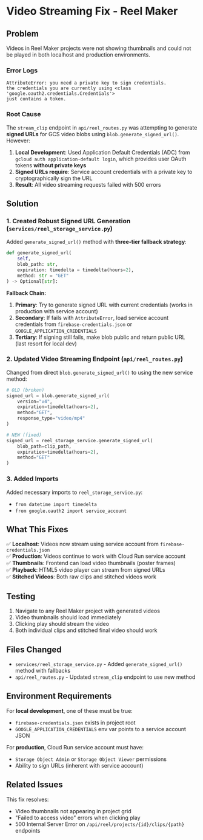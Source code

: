 # Video Streaming Fix - Reel Maker

## Problem

Videos in Reel Maker projects were not showing thumbnails and could not be played in both localhost and production environments.

### Error Logs
```
AttributeError: you need a private key to sign credentials.
the credentials you are currently using <class 'google.oauth2.credentials.Credentials'> 
just contains a token.
```

### Root Cause

The `stream_clip` endpoint in `api/reel_routes.py` was attempting to generate **signed URLs** for GCS video blobs using `blob.generate_signed_url()`. However:

1. **Local Development**: Used Application Default Credentials (ADC) from `gcloud auth application-default login`, which provides user OAuth tokens **without private keys**
2. **Signed URLs require**: Service account credentials with a private key to cryptographically sign the URL
3. **Result**: All video streaming requests failed with 500 errors

## Solution

### 1. Created Robust Signed URL Generation (`services/reel_storage_service.py`)

Added `generate_signed_url()` method with **three-tier fallback strategy**:

```python
def generate_signed_url(
    self, 
    blob_path: str, 
    expiration: timedelta = timedelta(hours=2),
    method: str = "GET"
) -> Optional[str]:
```

**Fallback Chain:**

1. **Primary**: Try to generate signed URL with current credentials (works in production with service account)
2. **Secondary**: If fails with `AttributeError`, load service account credentials from `firebase-credentials.json` or `GOOGLE_APPLICATION_CREDENTIALS`
3. **Tertiary**: If signing still fails, make blob public and return public URL (last resort for local dev)

### 2. Updated Video Streaming Endpoint (`api/reel_routes.py`)

Changed from direct `blob.generate_signed_url()` to using the new service method:

```python
# OLD (broken)
signed_url = blob.generate_signed_url(
    version="v4",
    expiration=timedelta(hours=2),
    method="GET",
    response_type="video/mp4"
)

# NEW (fixed)
signed_url = reel_storage_service.generate_signed_url(
    blob_path=clip_path,
    expiration=timedelta(hours=2),
    method="GET"
)
```

### 3. Added Imports

Added necessary imports to `reel_storage_service.py`:
- `from datetime import timedelta`
- `from google.oauth2 import service_account`

## What This Fixes

✅ **Localhost**: Videos now stream using service account from `firebase-credentials.json`  
✅ **Production**: Videos continue to work with Cloud Run service account  
✅ **Thumbnails**: Frontend can load video thumbnails (poster frames)  
✅ **Playback**: HTML5 video player can stream from signed URLs  
✅ **Stitched Videos**: Both raw clips and stitched videos work

## Testing

1. Navigate to any Reel Maker project with generated videos
2. Video thumbnails should load immediately
3. Clicking play should stream the video
4. Both individual clips and stitched final video should work

## Files Changed

- `services/reel_storage_service.py` - Added `generate_signed_url()` method with fallbacks
- `api/reel_routes.py` - Updated `stream_clip` endpoint to use new method

## Environment Requirements

For **local development**, one of these must be true:
- `firebase-credentials.json` exists in project root
- `GOOGLE_APPLICATION_CREDENTIALS` env var points to a service account JSON

For **production**, Cloud Run service account must have:
- `Storage Object Admin` or `Storage Object Viewer` permissions
- Ability to sign URLs (inherent with service account)

## Related Issues

This fix resolves:
- Video thumbnails not appearing in project grid
- "Failed to access video" errors when clicking play
- 500 Internal Server Error on `/api/reel/projects/{id}/clips/{path}` endpoints
